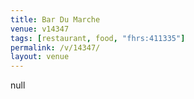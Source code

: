 ```yaml
---
title: Bar Du Marche
venue: v14347
tags: [restaurant, food, "fhrs:411335"]
permalink: /v/14347/
layout: venue
---
```

null
